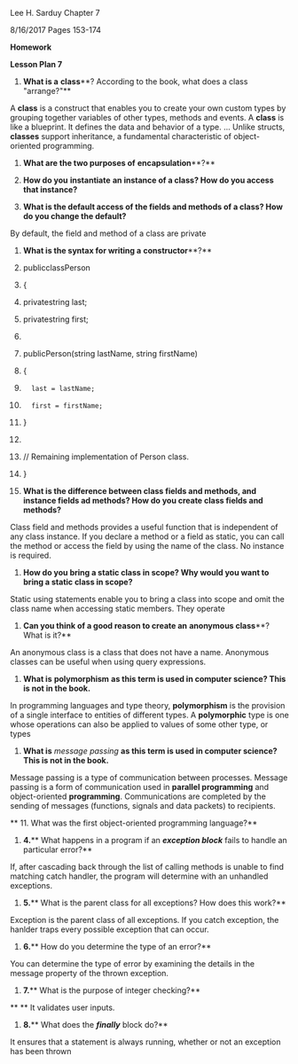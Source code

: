 Lee H. Sarduy                                                                                                                                         Chapter 7

8/16/2017                                                                                                                                              Pages 153-174

**Homework**

**Lesson Plan 7**

1. **What is a**  **class****? According to the book, what does a class &quot;arrange?&quot;**

A **class** is a construct that enables you to create your own custom types by grouping together variables of other types, methods and events. A **class** is like a blueprint. It defines the data and behavior of a type. ... Unlike structs, **classes** support inheritance, a fundamental characteristic of object-oriented programming.

1. **What are the two purposes of**  **encapsulation****?**



1. **How do you**  **instantiate**  **an instance of a class? How do you access that instance?**

1. **What is the default access of the fields and methods of a class? How do you change the default?**

By default, the field and method of a class are private



1. **What is the syntax for writing a**  **constructor****?**
2. publicclassPerson
3. {
4.    privatestring last;
5.    privatestring first;
6.
7.    publicPerson(string lastName, string firstName)
8.    {
9.       last = lastName;
10.       first = firstName;
11.    }
12.
13.    // Remaining implementation of Person class.
14. }



1. **What is the difference between class fields and methods, and instance fields ad methods? How do you create class fields and methods?**

Class field and methods provides a useful function that is independent of any class instance. If you declare a method or a field as static, you can call the method or access the field by using the name of the class. No instance is required.



1. **How do you bring a static class in scope? Why would you want to bring a static class in scope?**

Static using statements enable you to bring a class into scope and omit the class name when accessing static members. They operate

1. **Can you think of a good reason to create an**  **anonymous class****? What is it?**

An anonymous class is a class that does not have a name. Anonymous classes can be useful when using query expressions.

1. **What is**  **polymorphism**  **as this term is used in computer science? This is not in the book.**

In programming languages and type theory, **polymorphism** is the provision of a single interface to entities of different types. A **polymorphic** type is one whose operations can also be applied to values of some other type, or types

1. **What is** _message passing_ **as this term is used in computer science? This is not in the book.**

Message passing is a type of communication between processes. Message passing is a form of communication used in **parallel programming** and object-oriented **programming**. Communications are completed by the sending of messages (functions, signals and data packets) to recipients.

**      11. What was the first object-oriented programming language?**

1. **4.**** What happens in a program if an **_exception block_** fails to handle an particular error?**

If, after cascading back through the list of calling methods is unable to find matching catch handler, the program will determine with an unhandled exceptions.

1. **5.**** What is the parent class for all exceptions? How does this work?**

Exception is the parent class of all exceptions. If you catch exception, the hanlder traps every possible exception that can occur.

1. **6.**** How do you determine the type of an error?**

You can determine the type of error by examining the details in the message property of the thrown exception.

1. **7.**** What is the purpose of integer checking?**

**             ** It validates user inputs.

1. **8.**** What does the **_finally_** block do?**

It ensures that a statement is always running, whether or not an exception has been thrown